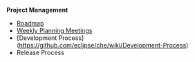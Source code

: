 **Project Management**
* [Roadmap](https://github.com/eclipse/che/wiki/Roadmap)
* [Weekly Planning Meetings](https://github.com/eclipse/che/wiki/Weekly-Planning-Meetings)  
* [Development Process] (https://github.com/eclipse/che/wiki/Development-Process)
* Release Process